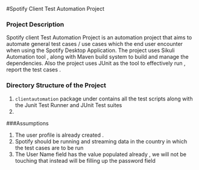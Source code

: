 #Spotify Client Test Automation Project

### Project Description 
Spotify client Test Automation Project is an automation project that aims to automate general test cases / use cases which the end user encounter when using the Spotify Desktop Application. The project uses Sikuli Automation tool , along with Maven build system to build and manage the dependencies. Also the project uses JUnit as the tool to effectively run , report the test cases .   

### Directory Structure of the Project

1. `clientautomation` package under contains all the test scripts along with the Junit Test Runner and JUnit Test suites
2. 

###Assumptions
1. The user profile is already created .
2. Spotify should be running and streaming data in the country in which the test cases are to be run
3. The User Name field has the value populated already , we will not be touching that instead will be filling up the password field